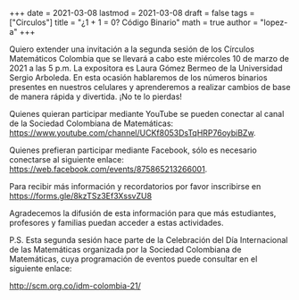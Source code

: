 +++
date      = 2021-03-08
lastmod   = 2021-03-08
draft     = false
tags      = ["Circulos"]
title     = "¿1 + 1 = 0? Código Binario"
math      = true
author    = "lopez-a"
+++

Quiero extender una invitación a la segunda sesión de los Círculos Matemáticos Colombia que se llevará a cabo este miércoles 10 de marzo de 2021 a las 5 p.m. La expositora es Laura Gómez Bermeo de la Universidad Sergio Arboleda. En esta ocasión hablaremos de los números binarios presentes en nuestros celulares y aprenderemos a realizar cambios de base de manera rápida y divertida. ¡No te lo pierdas! 

Quienes quieran participar mediante YouTube se pueden conectar al canal de la Sociedad Colombiana de Matemáticas:   
https://www.youtube.com/channel/UCKf8053DsTqHRP76oybiBZw. 

Quienes prefieran participar mediante Facebook, sólo es necesario conectarse al siguiente enlace: 
https://web.facebook.com/events/875865213266001.

Para recibir más información y recordatorios por favor inscribirse en https://forms.gle/8kzTSz3Ef3XssvZU8

Agradecemos la difusión de esta información para que más estudiantes, profesores y familias puedan acceder a estas actividades.

P.S. Esta segunda sesión hace parte de la Celebración del Día Internacional de las Matemáticas organizada por la Sociedad Colombiana de Matemáticas, cuya programación de eventos puede consultar en el siguiente enlace:

http://scm.org.co/idm-colombia-21/ 
